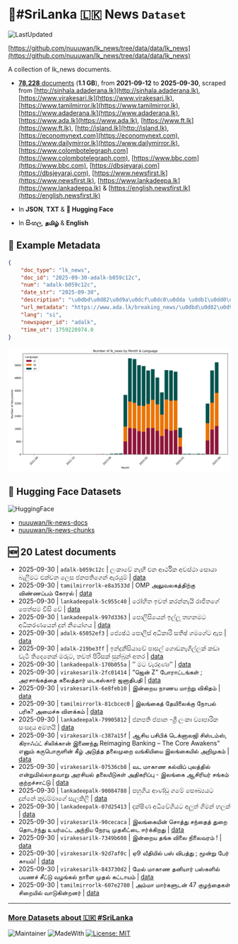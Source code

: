# 📄#SriLanka 🇱🇰 News `Dataset`

![LastUpdated](https://img.shields.io/badge/last_updated-2025--09--30_14:24:13-green)

[https://github.com/nuuuwan/lk_news/tree/data/data/lk_news](https://github.com/nuuuwan/lk_news/tree/data/data/lk_news)

A collection of lk_news documents.

- [**78,228** documents](https://github.com/nuuuwan/lk_news/tree/data/data/lk_news) (**1.1 GB**), from **2021-09-12** to **2025-09-30**, scraped from [http://sinhala.adaderana.lk](http://sinhala.adaderana.lk), [https://www.virakesari.lk](https://www.virakesari.lk), [https://www.tamilmirror.lk](https://www.tamilmirror.lk), [https://www.adaderana.lk](https://www.adaderana.lk), [https://www.ada.lk](https://www.ada.lk), [https://www.ft.lk](https://www.ft.lk), [http://island.lk](http://island.lk), [https://economynext.com](https://economynext.com), [https://www.dailymirror.lk](https://www.dailymirror.lk), [https://www.colombotelegraph.com](https://www.colombotelegraph.com), [https://www.bbc.com](https://www.bbc.com), [https://dbsjeyaraj.com](https://dbsjeyaraj.com), [https://www.newsfirst.lk](https://www.newsfirst.lk), [https://www.lankadeepa.lk](https://www.lankadeepa.lk) & [https://english.newsfirst.lk](https://english.newsfirst.lk)

- In **JSON**, **TXT** & **🤗 Hugging Face**

- In **සිංහල**, **தமிழ்** & **English**

## 📝 Example Metadata

```json
{
    "doc_type": "lk_news",
    "doc_id": "2025-09-30-adalk-b059c12c",
    "num": "adalk-b059c12c",
    "date_str": "2025-09-30",
    "description": "\u0dbd\u0d82\u0d9a\u0dcf\u0dc0\u0dda \u0db1\u0dd0\u0d9f\u0dd3 \u0d91\u0db1 \u0d86\u0dbb\u0dca\u0dae\u0dd2\u0d9a \u0d85\u0dc0\u0dc3\u0dca\u0dae\u0dcf \u0dc3\u0ddc\u0dba\u0dcf \u0db6\u0dd0\u0dbd\u0dd3\u0db8\u0da7 \u0d91\u0d9a\u0dca\u0dc0\u0db1 \u0dbd\u0dd9\u0dc3 \u0da2\u0db1\u0db4\u0dad\u0dd2\u0d9c\u0dd9\u0db1\u0dca \u0d87\u0dbb\u0dba\u0dd4\u0db8\u0dca",
    "url_metadata": "https://www.ada.lk/breaking_news/\u0dbd\u0d82\u0d9a\u0dcf\u0dc0\u0dda-\u0db1\u0dd0\u0d9f\u0dd3-\u0d91\u0db1-\u0d86\u0dbb\u0dca\u0dae\u0dd2\u0d9a-\u0d85\u0dc0\u0dc3\u0dca\u0dae\u0dcf-\u0dc3\u0ddc\u0dba\u0dcf-\u0db6\u0dd0\u0dbd\u0dd3\u0db8\u0da7-\u0d91\u0d9a\u0dca\u0dc0\u0db1-\u0dbd\u0dd9\u0dc3-\u0da2\u0db1\u0db4\u0dad\u0dd2\u0d9c\u0dd9\u0db1\u0dca-\u0d87\u0dbb\u0dba\u0dd4\u0db8\u0dca/11-418812",
    "lang": "si",
    "newspaper_id": "adalk",
    "time_ut": 1759220974.0
}
```

![Chart](https://raw.githubusercontent.com/nuuuwan/lk_news/refs/heads/data/data/lk_news/docs_by_month_and_lang.png)

## 🤗 Hugging Face Datasets

![HuggingFace](https://img.shields.io/badge/-HuggingFace-FDEE21?style=for-the-badge&logo=HuggingFace)

- [nuuuwan/lk-news-docs](https://huggingface.co/datasets/nuuuwan/lk-news-docs)
- [nuuuwan/lk-news-chunks](https://huggingface.co/datasets/nuuuwan/lk-news-chunks)

## 🆕 20 Latest documents

- 2025-09-30 | `adalk-b059c12c` | ලංකාවේ නැඟී එන ආර්ථික අවස්ථා සොයා බැලීමට එක්වන ලෙස ජනපතිගෙන් ඇරයුම් | [data](https://github.com/nuuuwan/lk_news/tree/data/data/lk_news/2020s/2025/2025-09-30-adalk-b059c12c)
- 2025-09-30 | `tamilmirrorlk-e8a3533d` | OMP அலுவலகத்திற்கு விண்ணப்பம் கோரல் | [data](https://github.com/nuuuwan/lk_news/tree/data/data/lk_news/2020s/2025/2025-09-30-tamilmirrorlk-e8a3533d)
- 2025-09-30 | `lankadeepalk-5c955c40` | රෝහිත ඉවත් කරන්නැයි රාජිතගේ පෙත්සම විසි වේ | [data](https://github.com/nuuuwan/lk_news/tree/data/data/lk_news/2020s/2025/2025-09-30-lankadeepalk-5c955c40)
- 2025-09-30 | `lankadeepalk-997d3363` | පොලිසියෙන් ඉල්ලූ තහනමට අධිකරණයෙන් දුන් නියෝගය | [data](https://github.com/nuuuwan/lk_news/tree/data/data/lk_news/2020s/2025/2025-09-30-lankadeepalk-997d3363)
- 2025-09-30 | `adalk-65052ef3` | ජ්‍යෙෂ්ඨ පොලිස් අධිකාරි සතීෂ් ගමගේට ඇප | [data](https://github.com/nuuuwan/lk_news/tree/data/data/lk_news/2020s/2025/2025-09-30-adalk-65052ef3)
- 2025-09-30 | `adalk-219be3ff` | ඉන්දුනීසියාවේ පාසල් ගොඩනැගිල්ලක් කඩා වැටී තිදෙනෙක් මරුට, තවත් පිරිසක් සුන්බුන් අතර | [data](https://github.com/nuuuwan/lk_news/tree/data/data/lk_news/2020s/2025/2025-09-30-adalk-219be3ff)
- 2025-09-30 | `lankadeepalk-170b055a` | ’’ මට වැරදුණා’’ | [data](https://github.com/nuuuwan/lk_news/tree/data/data/lk_news/2020s/2025/2025-09-30-lankadeepalk-170b055a)
- 2025-09-30 | `virakesarilk-2fc01414` | “ஜென் Z” போராட்டங்கள் ;  அரசாங்கத்தை கலைத்தார் மடகஸ்கார் ஜனாதிபதி | [data](https://github.com/nuuuwan/lk_news/tree/data/data/lk_news/2020s/2025/2025-09-30-virakesarilk-2fc01414)
- 2025-09-30 | `virakesarilk-6e8feb10` | இன்றைய நாணய மாற்று விகிதம் | [data](https://github.com/nuuuwan/lk_news/tree/data/data/lk_news/2020s/2025/2025-09-30-virakesarilk-6e8feb10)
- 2025-09-30 | `tamilmirrorlk-81cbcec0` | இலங்கைத் தேயிலைக்கு நோபல் பரிசு? அமைச்சு விளக்கம் | [data](https://github.com/nuuuwan/lk_news/tree/data/data/lk_news/2020s/2025/2025-09-30-tamilmirrorlk-81cbcec0)
- 2025-09-30 | `lankadeepalk-79905812` | ජනපති ජපාන -ශ්‍රී ලංකා ව්‍යාපාරික සංසදය අමතයි | [data](https://github.com/nuuuwan/lk_news/tree/data/data/lk_news/2020s/2025/2025-09-30-lankadeepalk-79905812)
- 2025-09-30 | `virakesarilk-c387a15f` | ஆசிய பசிபிக் டெக்னாலஜி சிஸ்டம்ஸ், கிராஃப்ட் சிலிக்கான் இணைந்து Reimaging Banking – The Core Awakens” எனும் கருபொருளின் கீழ் அடுத்த தலைமுறை வங்கியியை இலங்கையில் அறிமுகம் | [data](https://github.com/nuuuwan/lk_news/tree/data/data/lk_news/2020s/2025/2025-09-30-virakesarilk-c387a15f)
- 2025-09-30 | `virakesarilk-07536cb8` | வட மாகாண கல்விப் புலத்தில் என்றுமில்லாதவாறு அரசியல் தலையீடுகள் அதிகரிப்பு - இலங்கை ஆசிரியர் சங்கம் குற்றச்சாட்டு | [data](https://github.com/nuuuwan/lk_news/tree/data/data/lk_news/2020s/2025/2025-09-30-virakesarilk-07536cb8)
- 2025-09-30 | `lankadeepalk-90084788` | පහුගිය ආණ්ඩු ගමේ සෞඛ්‍යයට දුන්නේ කුඩම්මාගේ සැලකිලි | [data](https://github.com/nuuuwan/lk_news/tree/data/data/lk_news/2020s/2025/2025-09-30-lankadeepalk-90084788)
- 2025-09-30 | `lankadeepalk-07d25413` | දක්ෂිණ අධිවේගියට අලුත් ගිමන් හලක් | [data](https://github.com/nuuuwan/lk_news/tree/data/data/lk_news/2020s/2025/2025-09-30-lankadeepalk-07d25413)
- 2025-09-30 | `virakesarilk-90cecaca` | இலங்கையின் சொத்து சந்தைத் துறை தொடர்ந்து உயர்மட்ட அந்நிய நேரடி முதலீட்டை ஈர்க்கிறது | [data](https://github.com/nuuuwan/lk_news/tree/data/data/lk_news/2020s/2025/2025-09-30-virakesarilk-90cecaca)
- 2025-09-30 | `virakesarilk-7349b608` | இன்றைய தங்க விலை நிலைவரம் ! | [data](https://github.com/nuuuwan/lk_news/tree/data/data/lk_news/2020s/2025/2025-09-30-virakesarilk-7349b608)
- 2025-09-30 | `virakesarilk-92d7af0c` | ஏ9 வீதியில் பஸ் விபத்து ; மூன்று பேர் காயம்! | [data](https://github.com/nuuuwan/lk_news/tree/data/data/lk_news/2020s/2025/2025-09-30-virakesarilk-92d7af0c)
- 2025-09-30 | `virakesarilk-843730d2` | மேல் மாகாண தனியார் பஸ்களில் பயணச் சீட்டு வழங்கல்  நாளை முதல் கட்டாயம் | [data](https://github.com/nuuuwan/lk_news/tree/data/data/lk_news/2020s/2025/2025-09-30-virakesarilk-843730d2)
- 2025-09-30 | `tamilmirrorlk-607e2780` | அம்மா மார்களுடன் 47 குழந்தைகள் சிறையில் வாடுகின்றனர் | [data](https://github.com/nuuuwan/lk_news/tree/data/data/lk_news/2020s/2025/2025-09-30-tamilmirrorlk-607e2780)

---

### [More Datasets about 🇱🇰 #SriLanka](https://github.com/nuuuwan/lk_datasets)

![Maintainer](https://img.shields.io/badge/maintainer-nuuuwan-red)
![MadeWith](https://img.shields.io/badge/made_with-python-blue)
[![License: MIT](https://img.shields.io/badge/License-MIT-yellow.svg)](https://opensource.org/licenses/MIT)
